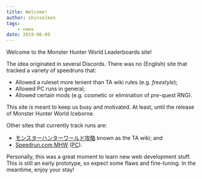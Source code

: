 ```yaml
---
title: Welcome!
author: shinseiken
tags:
    - news
date: 2019-06-09
---
```


Welcome to the Monster Hunter World Leaderboards site!

The idea originated in several Discords.
There was no (English) site that tracked a variety of speedruns that:

- Allowed a ruleset more lenient than TA wiki rules (e.g. _freestyle_);
- Allowed PC runs in general;
- Allowed certain mods (e.g. cosmetic or elimination of _pre_-quest RNG).

This site is meant to keep us busy and motivated.
At least, until the release of Monster Hunter World Iceborne.

Other sites that currently track runs are:

- [モンスターハンターワールド攻略](http://mhw.wiki-db.com/) known as the TA wiki; and
- [Speedrun.com MHW](https://www.speedrun.com/mhw) ([PC](https://www.speedrun.com/mhwpc)).


Personally, this was a great moment to learn new web development stuff.
This is still an early prototype, so expect some flaws and fine-tuning.
In the meantime, enjoy your stay!
